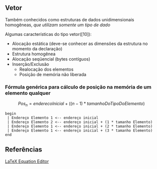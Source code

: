 
## Vetor

Também conhecidos como estruturas de dados unidimensionais homogêneas, *que utilizam somente um tipo de dado*

Algumas características do tipo vetor([10]):

* Alocação estática (deve-se conhecer as dimensões da estrutura no momento da declaração)
* Estrutura homogênea
* Alocação seqüencial (bytes contíguos)
* Inserção/Exclusão
	+ Realocação dos elementos
	+ Posição de memória não liberada


### Fórmula genérica para cálculo de posição na memória de um elemento qualquer

$${Pos_n= enderecoInicial + ( (n - 1) * tamanhoDoTipoDoElemento) }$$

```
begin
 | Endereço Elemento 1 <-- endereço inicial 
 | Endereço Elemento 2 <-- endereço inicial + (1 * tamanho Elemento)
 | Endereço Elemento 1 <-- endereço inicial + (2 * tamanho Elemento)
 | Endereço Elemento 1 <-- endereço inicial + (3 * tamanho Elemento)
end
```


## Referências
[LaTeX Equation Editor](https://www.codecogs.com/latex/eqneditor.php)
